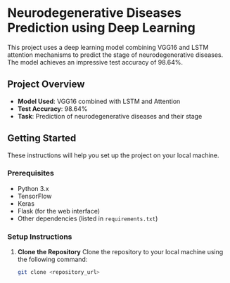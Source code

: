 # Neurodegenerative Diseases Prediction using Deep Learning

This project uses a deep learning model combining VGG16 and LSTM attention mechanisms to predict the stage of neurodegenerative diseases. The model achieves an impressive test accuracy of 98.64%.

## Project Overview

- **Model Used**: VGG16 combined with LSTM and Attention
- **Test Accuracy**: 98.64%
- **Task**: Prediction of neurodegenerative diseases and their stage

## Getting Started

These instructions will help you set up the project on your local machine.

### Prerequisites

- Python 3.x
- TensorFlow
- Keras
- Flask (for the web interface)
- Other dependencies (listed in `requirements.txt`)

### Setup Instructions

1. **Clone the Repository**
   Clone the repository to your local machine using the following command:

   ```bash
   git clone <repository_url>
